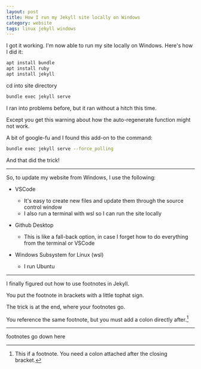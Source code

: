 ```yaml
---
layout: post
title: How I run my Jekyll site locally on Windows
category: website
tags: linux jekyll windows
---
```


I got it working. I'm now able to run my site locally on Windows. Here's how I did it:

```sh
apt install bundle
apt install ruby
apt install jekyll
```

cd into site directory

```sh
bundle exec jekyll serve
```

I ran into problems before, but it ran without a hitch this time. 

Except you get this warning about how the auto-regenerate function might not work.

A bit of google-fu and I found this add-on to the command:

```sh
bundle exec jekyll serve --force_polling
```

And that did the trick!

---

So, to update my website from Windows, I use the following:

- VSCode
    - It's easy to create new files and update them through the source control window
    - I also run a terminal with wsl so I can run the site locally

- Github Desktop
    - This is like a fall-back option, in case I forget how to do everything from the terminal or VSCode

- Windows Subsystem for Linux (wsl)
    - I run Ubuntu

---

I finally figured out how to use footnotes in Jekyll. 

You put the footnote in brackets with a little tophat sign. 

The trick is at the end, where your footnotes go. 

You reference the same footnote, but you must add a colon directly after.[^fntest]

---
footnotes go down here
[^fntest]: This if a footnote. You need a colon attached after the closing bracket. 